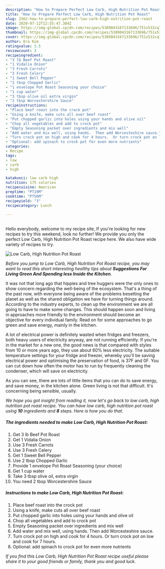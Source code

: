 ```yaml
---
description: "How to Prepare Perfect Low Carb, High Nutrition Pot Roast"
title: "How to Prepare Perfect Low Carb, High Nutrition Pot Roast"
slug: 2562-how-to-prepare-perfect-low-carb-high-nutrition-pot-roast
date: 2020-07-12T12:55:47.384Z
image: https://img-global.cpcdn.com/recipes/5389043167133696/751x532cq70/low-carb-high-nutrition-pot-roast-recipe-main-photo.jpg
thumbnail: https://img-global.cpcdn.com/recipes/5389043167133696/751x532cq70/low-carb-high-nutrition-pot-roast-recipe-main-photo.jpg
cover: https://img-global.cpcdn.com/recipes/5389043167133696/751x532cq70/low-carb-high-nutrition-pot-roast-recipe-main-photo.jpg
author: Ora Kim
ratingvalue: 3.5
reviewcount: 3
recipeingredient:
- "3 lb Beef Pot Roast"
- "1 Vidalia Onion"
- "3 Fresh Carrots"
- "3 Fresh Celery"
- "1 Sweet Bell Pepper"
- "2 tbsp Chopped Garlic"
- "1 envelope Pot Roast Seasoning your choice"
- "1 cup water"
- "3 tbsp olive oil extra virgin"
- "2 tbsp Worcestershire Sauce"
recipeinstructions:
- "Place beef roast into the crock pot"
- "Using a knife, make cuts all over beef roast"
- "Put chopped garlic into holes using your hands and olive oil"
- "Chop all vegetables and add to crock pot"
- "Empty Seasoning packet over ingredients and mix well"
- "Add water and mix well, using hands.  Then add Worcesteshire sauce."
- "Turn crock pot on high and cook for 4 hours.  Or turn crock pot on low and cook for 7 hours."
- "Optional: add spinach to crock pot for even more nutrients"
categories:
- Recipe
tags:
- low
- carb
- high

katakunci: low carb high 
nutrition: 175 calories
recipecuisine: American
preptime: "PT19M"
cooktime: "PT56M"
recipeyield: "3"
recipecategory: Lunch

---
```

<br>
Hello everybody, welcome to my recipe site, If you're looking for new recipes to try this weekend, look no further! We provide you only the perfect Low Carb, High Nutrition Pot Roast recipe here. We also have wide variety of recipes to try.
<br>


![Low Carb, High Nutrition Pot Roast](https://img-global.cpcdn.com/recipes/5389043167133696/751x532cq70/low-carb-high-nutrition-pot-roast-recipe-main-photo.jpg)

<i>Before you jump to Low Carb, High Nutrition Pot Roast recipe, you may want to read this short interesting healthy tips about 
<strong>Suggestions For Living Green And Spending less Inside the Kitchen</strong>.</i>
</br>

It was not that long ago that hippies and tree huggers were the only ones to show concern regarding the well-being of the ecosystem. That's a thing of the past now, with everyone being aware of the problems besetting the planet as well as the shared obligation we have for turning things around. According to the industry experts, to clean up the environment we are all going to have to make some changes. This should happen soon and living in approaches more friendly to the environment should become an objective for every individual family. Read on for some approaches to go green and save energy, mainly in the kitchen.

A lot of electrical power is definitely wasted when fridges and freezers, both heavy users of electricity anyway, are not running efficiently. If you're in the market for a new one, the good news is that compared with styles from 10 or more years ago, they use about 60% less electricity. The suitable temperature settings for your fridge and freezer, whereby you'll be saving electrical power and optimising the preservation of food, is 37F and 0F. You can cut down how often the motor has to run by frequently cleaning the condenser, which will save on electricity.

As you can see, there are lots of little items that you can do to save energy, and save money, in the kitchen alone. Green living is not that difficult. It's concerning being sensible, usually.


<i>We hope you got insight from reading it, now let's go back to low carb, high nutrition pot roast recipe. You can have low carb, high nutrition pot roast using <strong>10</strong> ingredients and <strong>8</strong> steps. Here is how you do that.
</i>

##### The ingredients needed to make Low Carb, High Nutrition Pot Roast:

1. Get 3 lb Beef Pot Roast
1. Get 1 Vidalia Onion
1. Use 3 Fresh Carrots
1. Use 3 Fresh Celery
1. Get 1 Sweet Bell Pepper
1. Use 2 tbsp Chopped Garlic
1. Provide 1 envelope Pot Roast Seasoning (your choice)
1. Get 1 cup water
1. Take 3 tbsp olive oil, extra virgin
1. You need 2 tbsp Worcestershire Sauce


##### Instructions to make Low Carb, High Nutrition Pot Roast:

1. Place beef roast into the crock pot
1. Using a knife, make cuts all over beef roast
1. Put chopped garlic into holes using your hands and olive oil
1. Chop all vegetables and add to crock pot
1. Empty Seasoning packet over ingredients and mix well
1. Add water and mix well, using hands.  Then add Worcesteshire sauce.
1. Turn crock pot on high and cook for 4 hours.  Or turn crock pot on low and cook for 7 hours.
1. Optional: add spinach to crock pot for even more nutrients


<i>If you find this Low Carb, High Nutrition Pot Roast recipe useful please share it to your good friends or family, thank you and good luck.</i>
